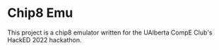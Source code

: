 # Chip8 Emu

This project is a chip8 emulator written for the UAlberta CompE Club's HackED 2022 hackathon.

